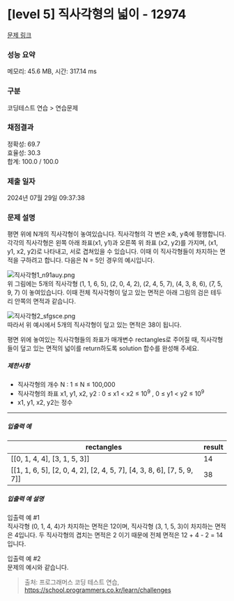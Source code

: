 # [level 5] 직사각형의 넓이 - 12974 

[문제 링크](https://school.programmers.co.kr/learn/courses/30/lessons/12974) 

### 성능 요약

메모리: 45.6 MB, 시간: 317.14 ms

### 구분

코딩테스트 연습 > 연습문제

### 채점결과

정확성: 69.7<br/>효율성: 30.3<br/>합계: 100.0 / 100.0

### 제출 일자

2024년 07월 29일 09:37:38

### 문제 설명

<p>평면 위에 N개의 직사각형이 놓여있습니다. 직사각형의 각 변은 x축, y축에 평행합니다. 각각의 직사각형은 왼쪽 아래 좌표(x1, y1)과 오른쪽 위 좌표 (x2, y2)를 가지며, (x1, y1, x2, y2)로 나타내고, 서로 겹쳐있을 수 있습니다. 이때 이 직사각형들이 차지하는 면적을 구하려고 합니다. 다음은 N = 5인 경우의 예시입니다.</p>

<p><img src="https://grepp-programmers.s3.ap-northeast-2.amazonaws.com/files/production/3540f1f7-d7d1-4eba-9d88-3421584e2c5e/%E1%84%8C%E1%85%B5%E1%86%A8%E1%84%89%E1%85%A1%E1%84%80%E1%85%A1%E1%86%A8%E1%84%92%E1%85%A7%E1%86%BC1_n91auy.png" title="" alt="직사각형1_n91auy.png"><br>
위 그림에는 5개의 직사각형 (1, 1, 6, 5), (2, 0, 4, 2), (2, 4, 5, 7), (4, 3, 8, 6), (7, 5, 9, 7) 이 놓여있습니다. 이때 전체 직사각형이 덮고 있는 면적은 아래 그림의 검은 테두리 안쪽의 면적과 같습니다.</p>

<p><img src="https://grepp-programmers.s3.ap-northeast-2.amazonaws.com/files/production/0fb732a3-5360-44b4-8898-c61fd0566cf3/%E1%84%8C%E1%85%B5%E1%86%A8%E1%84%89%E1%85%A1%E1%84%80%E1%85%A1%E1%86%A8%E1%84%92%E1%85%A7%E1%86%BC2_sfgsce.png" title="" alt="직사각형2_sfgsce.png"><br>
따라서 위 예시에서 5개의 직사각형이 덮고 있는 면적은 38이 됩니다.</p>

<p>평면 위에 놓여있는 직사각형들의 좌표가 매개변수 rectangles로 주어질 때, 직사각형들이 덮고 있는 면적의 넓이를 return하도록 solution 합수를 완성해 주세요.</p>

<h5>제한사항</h5>

<ul>
<li>직사각형의 개수 N : 1 ≤ N ≤ 100,000</li>
<li>직사각형의 좌표 x1, y1, x2, y2 : 0 ≤ x1 &lt; x2 ≤ 10<sup>9</sup> , 0 ≤ y1 &lt; y2 ≤ 10<sup>9</sup></li>
<li>x1, y1, x2, y2는 정수</li>
</ul>

<hr>

<h5>입출력 예</h5>
<table class="table">
        <thead><tr>
<th>rectangles</th>
<th>result</th>
</tr>
</thead>
        <tbody><tr>
<td>[[0, 1, 4, 4], [3, 1, 5, 3]]</td>
<td>14</td>
</tr>
<tr>
<td>[[1, 1, 6, 5], [2, 0, 4, 2], [2, 4, 5, 7], [4, 3, 8, 6], [7, 5, 9, 7]]</td>
<td>38</td>
</tr>
</tbody>
      </table>
<h5>입출력 예 설명</h5>

<p>입출력 예 #1<br>
직사각형 (0, 1, 4, 4)가 차지하는 면적은 12이며, 직사각형 (3, 1, 5, 3)이 차지하는 면적은 4입니다. 두 직사각형의 겹치는 면적은 2 이기 때문에 전체 면적은 12 + 4 - 2 = 14입니다.</p>

<p>입출력 예 #2<br>
문제의 예시와 같습니다.</p>


> 출처: 프로그래머스 코딩 테스트 연습, https://school.programmers.co.kr/learn/challenges